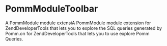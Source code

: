 # PommModuleToolbar
A PommModule module extensiA PommModule module extension for ZendDeveloperTools that lets you to explore the SQL queries generated by Pomm.on for ZendDeveloperTools that lets you to use explore Pomm Queries.
